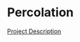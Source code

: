 # Percolation

[Project Description](http://coursera.cs.princeton.edu/algs4/assignments/percolation.html)
